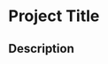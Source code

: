<!--template adapted from: https://coding-boot-camp.github.io/full-stack/github/professional-readme-guide)-->

# Project Title <yourProjectTitle>

## Description

